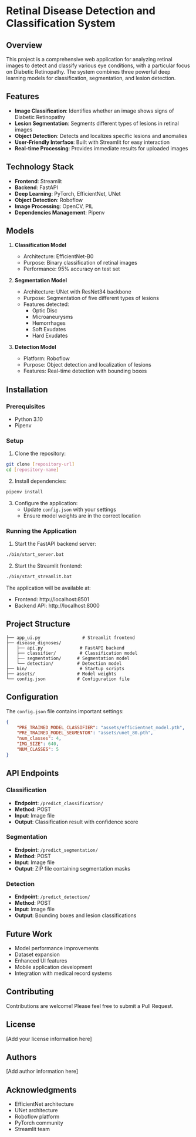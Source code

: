 # Retinal Disease Detection and Classification System

## Overview
This project is a comprehensive web application for analyzing retinal images to detect and classify various eye conditions, with a particular focus on Diabetic Retinopathy. The system combines three powerful deep learning models for classification, segmentation, and lesion detection.

## Features
- **Image Classification**: Identifies whether an image shows signs of Diabetic Retinopathy
- **Lesion Segmentation**: Segments different types of lesions in retinal images
- **Object Detection**: Detects and localizes specific lesions and anomalies
- **User-Friendly Interface**: Built with Streamlit for easy interaction
- **Real-time Processing**: Provides immediate results for uploaded images

## Technology Stack
- **Frontend**: Streamlit
- **Backend**: FastAPI
- **Deep Learning**: PyTorch, EfficientNet, UNet
- **Object Detection**: Roboflow
- **Image Processing**: OpenCV, PIL
- **Dependencies Management**: Pipenv

## Models
1. **Classification Model**
   - Architecture: EfficientNet-B0
   - Purpose: Binary classification of retinal images
   - Performance: 95% accuracy on test set

2. **Segmentation Model**
   - Architecture: UNet with ResNet34 backbone
   - Purpose: Segmentation of five different types of lesions
   - Features detected:
     - Optic Disc
     - Microaneurysms
     - Hemorrhages
     - Soft Exudates
     - Hard Exudates

3. **Detection Model**
   - Platform: Roboflow
   - Purpose: Object detection and localization of lesions
   - Features: Real-time detection with bounding boxes

## Installation

### Prerequisites
- Python 3.10
- Pipenv

### Setup
1. Clone the repository:
```bash
git clone [repository-url]
cd [repository-name]
```

2. Install dependencies:
```bash
pipenv install
```

3. Configure the application:
   - Update `config.json` with your settings
   - Ensure model weights are in the correct location

### Running the Application

1. Start the FastAPI backend server:
```bash
./bin/start_server.bat
```

2. Start the Streamlit frontend:
```bash
./bin/start_streamlit.bat
```

The application will be available at:
- Frontend: http://localhost:8501
- Backend API: http://localhost:8000

## Project Structure
```
├── app_ui.py                # Streamlit frontend
├── disease_dignoses/
│   ├── api.py              # FastAPI backend
│   ├── classifier/         # Classification model
│   ├── segmentation/      # Segmentation model
│   └── detection/         # Detection model
├── bin/                    # Startup scripts
├── assets/                # Model weights
└── config.json            # Configuration file
```

## Configuration
The `config.json` file contains important settings:
```json
{
    "PRE_TRAINED_MODEL_CLASSIFIER": "assets/efficientnet_model.pth",
    "PRE_TRAINED_MODEL_SEGMENTOR": "assets/unet_80.pth",
    "num_classes": 4,
    "IMG_SIZE": 640,
    "NUM_CLASSES": 5
}
```

## API Endpoints

### Classification
- **Endpoint**: `/predict_classification/`
- **Method**: POST
- **Input**: Image file
- **Output**: Classification result with confidence score

### Segmentation
- **Endpoint**: `/predict_segmentation/`
- **Method**: POST
- **Input**: Image file
- **Output**: ZIP file containing segmentation masks

### Detection
- **Endpoint**: `/predict_detection/`
- **Method**: POST
- **Input**: Image file
- **Output**: Bounding boxes and lesion classifications

## Future Work
- Model performance improvements
- Dataset expansion
- Enhanced UI features
- Mobile application development
- Integration with medical record systems

## Contributing
Contributions are welcome! Please feel free to submit a Pull Request.

## License
[Add your license information here]

## Authors
[Add author information here]

## Acknowledgments
- EfficientNet architecture
- UNet architecture
- Roboflow platform
- PyTorch community
- Streamlit team
